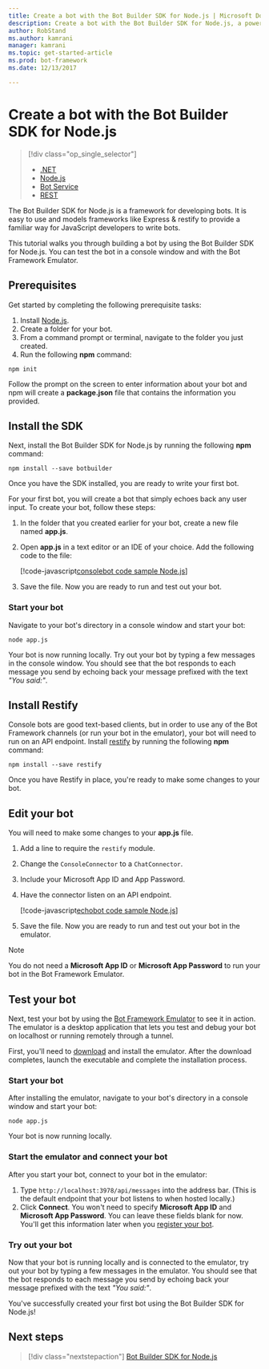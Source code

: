 ```yaml
---
title: Create a bot with the Bot Builder SDK for Node.js | Microsoft Docs
description: Create a bot with the Bot Builder SDK for Node.js, a powerful bot construction framework.
author: RobStand
ms.author: kamrani
manager: kamrani
ms.topic: get-started-article
ms.prod: bot-framework
ms.date: 12/13/2017

---
```


# Create a bot with the Bot Builder SDK for Node.js
> [!div class="op_single_selector"]
> - [.NET](../dotnet/bot-builder-dotnet-quickstart.md)
> - [Node.js](../nodejs/bot-builder-nodejs-quickstart.md)
> - [Bot Service](../bot-service-quickstart.md)
> - [REST](../rest-api/bot-framework-rest-connector-quickstart.md)

The Bot Builder SDK for Node.js is a framework for developing bots. It is easy to use and models frameworks like Express & restify to provide a familiar way for JavaScript developers to write bots.

This tutorial walks you through building a bot by using the Bot Builder SDK for Node.js. You can test the bot in a console window and with the Bot Framework Emulator.

## Prerequisites
Get started by completing the following prerequisite tasks:

1. Install [Node.js](https://nodejs.org).
2. Create a folder for your bot.
3. From a command prompt or terminal, navigate to the folder you just created.
4. Run the following **npm** command:

```nodejs
npm init
```

Follow the prompt on the screen to enter information about your bot and npm will create a **package.json** file that contains the information you provided. 

## Install the SDK
Next, install the Bot Builder SDK for Node.js by running the following **npm** command:

```nodejs
npm install --save botbuilder
```

Once you have the SDK installed, you are ready to write your first bot.

For your first bot, you will create a bot that simply echoes back any user input. To create your bot, follow these steps:

1. In the folder that you created earlier for your bot, create a new file named **app.js**.
2. Open **app.js** in a text editor or an IDE of your choice. Add the following code to the file: 

   [!code-javascript[consolebot code sample Node.js](../includes/code/node-getstarted.js#consolebot)]

3. Save the file. Now you are ready to run and test out your bot.

### Start your bot

Navigate to your bot's directory in a console window and start your bot:

```nodejs
node app.js
```

Your bot is now running locally. Try out your bot by typing a few messages in the console window.
You should see that the bot responds to each message you send by echoing back your message prefixed with the text *"You said:"*.

## Install Restify

Console bots are good text-based clients, but in order to use any of the Bot Framework channels (or run your bot in the emulator), your bot will need to run on an API endpoint. Install <a href="http://restify.com/" target="_blank">restify</a> by running the following **npm** command:

```nodejs
npm install --save restify
```

Once you have Restify in place, you're ready to make some changes to your bot.

## Edit your bot

You will need to make some changes to your **app.js** file. 

1. Add a line to require the `restify` module.
2. Change the `ConsoleConnector` to a `ChatConnector`.
3. Include your Microsoft App ID and App Password.
4. Have the connector listen on an API endpoint.

   [!code-javascript[echobot code sample Node.js](../includes/code/node-getstarted.js#echobot)]

5. Save the file. Now you are ready to run and test out your bot in the emulator.

> [!NOTE] 
> You do not need a **Microsoft App ID** or **Microsoft App Password** to run your bot in the Bot Framework Emulator.

## Test your bot
Next, test your bot by using the [Bot Framework Emulator](../bot-service-debug-emulator.md) to see it in action. The emulator is a desktop application that lets you test and debug your bot on localhost or running remotely through a tunnel.

First, you'll need to [download](https://emulator.botframework.com) and install the emulator. After the download completes, launch the executable and complete the installation process.

### Start your bot

After installing the emulator, navigate to your bot's directory in a console window and start your bot:

```nodejs
node app.js
```
   
Your bot is now running locally.

### Start the emulator and connect your bot
After you start your bot, connect to your bot in the emulator:

1. Type `http://localhost:3978/api/messages` into the address bar. (This is the default endpoint that your bot listens to when hosted locally.)
2. Click **Connect**. You won't need to specify **Microsoft App ID** and **Microsoft App Password**. You can leave these fields blank for now. You'll get this information later when you [register your bot](../bot-service-quickstart-registration.md).

### Try out your bot

Now that your bot is running locally and is connected to the emulator, try out your bot by typing a few messages in the emulator.
You should see that the bot responds to each message you send by echoing back your message prefixed with the text *"You said:"*.

You've successfully created your first bot using the Bot Builder SDK for Node.js!

## Next steps

> [!div class="nextstepaction"]
> [Bot Builder SDK for Node.js](bot-builder-nodejs-overview.md)
